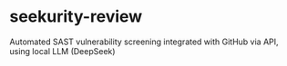 # seekurity-review
Automated SAST vulnerability screening integrated with GitHub via API, using local LLM (DeepSeek)
